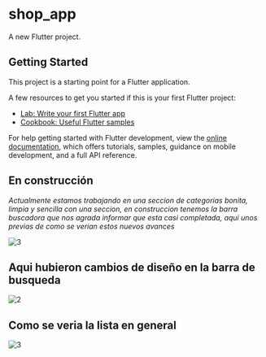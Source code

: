 # shop_app

A new Flutter project.

## Getting Started

This project is a starting point for a Flutter application.

A few resources to get you started if this is your first Flutter project:

- [Lab: Write your first Flutter app](https://docs.flutter.dev/get-started/codelab)
- [Cookbook: Useful Flutter samples](https://docs.flutter.dev/cookbook)

For help getting started with Flutter development, view the
[online documentation](https://docs.flutter.dev/), which offers tutorials,
samples, guidance on mobile development, and a full API reference.

## En construcción 



*Actualmente estamos trabajando en una seccion de categorias bonita, limpia y sencilla con una seccion, en construccion tenemos la barra buscadora que nos agrada informar que esta casi completada, aqui unos previas de como se verian estos nuevos avances*

![3](https://github.com/JuanDaniel1/ProyectoFinalGitSena/assets/110691487/0eba039c-5ecf-4daa-9ef4-98c7a4045b30)
## Aqui hubieron cambios de diseño en la barra de busqueda
![2](https://github.com/JuanDaniel1/ProyectoFinalGitSena/assets/110691487/f2a4412b-b0ca-4588-b897-040214b698d9)

## Como se veria la lista  en general 
![3](https://github.com/JuanDaniel1/ProyectoFinalGitSena/assets/110691487/e38d10b0-3946-41b7-ad52-8d045a64dbf3)

